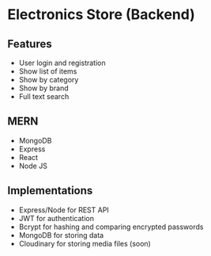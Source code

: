 # Electronics Store (Backend)

## Features
- User login and registration
- Show list of items
- Show by category
- Show by brand
- Full text search

## MERN
- MongoDB
- Express
- React
- Node JS

## Implementations
- Express/Node for REST API
- JWT for authentication
- Bcrypt for hashing and comparing encrypted passwords
- MongoDB for storing data
- Cloudinary for storing media files (soon)
